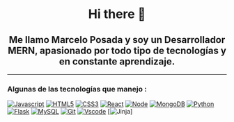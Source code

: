 <h1 align="center"> Hi there 👋</h1>

<h2 align="center">Me llamo Marcelo Posada  y soy un Desarrollador MERN, apasionado por todo tipo de tecnologías y en constante aprendizaje.</h2>

---
<!--technologies-->
### Algunas de las tecnologías que manejo :
  [![Javascript](https://img.shields.io/badge/Javascript-F7DF1E?style=for-the-badge&logo=javascript&logoColor=white)](https://developer.mozilla.org/es/docs/Web/JavaScript)
  [![HTML5](https://img.shields.io/badge/HTML5-E34F26?style=for-the-badge&logo=html5&logoColor=white)](https://html.com/)
  [![CSS3](https://img.shields.io/badge/CSS3-1572B6?style=for-the-badge&logo=css3&logoColor=white)](https://developer.mozilla.org/en-US/docs/Web/CSS)
  [![React](https://img.shields.io/badge/React-48CEF7?style=for-the-badge&logo=react&logoColor=white)](https://es.reactjs.org/)
  [![Node](https://img.shields.io/badge/Node.js-4CAF50?style=for-the-badge&logo=Node.js&logoColor=white)](https://nodejs.org/es/)
  [![MongoDB](https://img.shields.io/badge/MongoDB-4CAF50?style=for-the-badge&logo=MongoDB&logoColor=white)](https://www.mongodb.com/es)
  [![Python](https://img.shields.io/badge/Python-3776AB?style=for-the-badge&logo=python&logoColor=white)](https://www.python.org/)
  [![Flask](https://img.shields.io/badge/Flask-000000?style=for-the-badge&logo=flask&logoColor=white)](https://flask.palletsprojects.com/en/2.2.x/)
  [![MySQL](https://img.shields.io/badge/MySQL-4479A1?style=for-the-badge&logo=MySQL&logoColor=white)](https://www.mysql.com/)
  [![Git](https://img.shields.io/badge/Git-F05032?style=for-the-badge&logo=git&logoColor=white)](https://git-scm.com/)
  [![Vscode](https://img.shields.io/badge/Visual_Studio_Code-0078D4?style=for-the-badge&logo=visual%20studio%20code&logoColor=white)](https://code.visualstudio.com/)
  [![Jinja](https://img.shields.io/badge/Jinja-text-#B41717style=for-the-badge&logo=Jinja)]
<!--technologies-->
